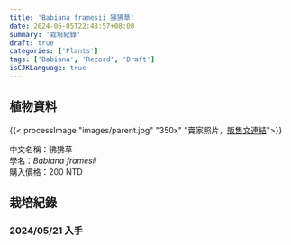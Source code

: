 ```yaml
---
title: 'Babiana framesii 狒狒草'
date: 2024-06-05T22:48:57+08:00
summary: '栽培紀錄'
draft: true
categories: ['Plants']
tags: ['Babiana', 'Record', 'Draft']
isCJKLanguage: true
---
```


## 植物資料

{{< processImage "images/parent.jpg" "350x" "賣家照片，[販售文連結](https://www.facebook.com/share/p/wfbeWHfEZMvp4t6e/)">}}

中文名稱：狒狒草  
學名：*Babiana framesii*  
購入價格：200 NTD  

## 栽培紀錄

### 2024/05/21 入手
